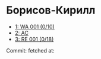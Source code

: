 # Борисов-Кирилл
- [1: WA 001 (0/10)](1.md)
- [2: AC](2.md)
- [3: RE 001 (0/18)](3.md)

Commit: 
 fetched at: 
